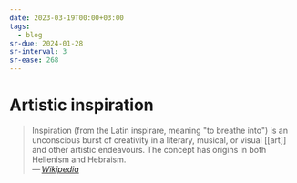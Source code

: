 ```yaml
---
date: 2023-03-19T00:00+03:00
tags:
  - blog
sr-due: 2024-01-28
sr-interval: 3
sr-ease: 268
---
```


# Artistic inspiration

> Inspiration (from the Latin inspirare, meaning "to breathe into") is an
> unconscious burst of creativity in a literary, musical, or visual [[art]] and
> other artistic endeavours. The concept has origins in both Hellenism and
> Hebraism.\
> — <cite>[Wikipedia](https://en.wikipedia.org/wiki/Artistic_inspiration)</cite>
